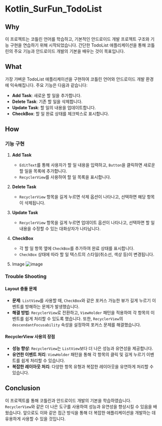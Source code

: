 # Kotlin_SurFun_TodoList

## Why
이 프로젝트는 코틀린 언어를 학습하고, 기본적인 안드로이드 개발 프로젝트 구조와 기능 구현을 연습하기 위해 시작되었습니다. 간단한 TodoList 애플리케이션을 통해 코틀린의 주요 기능과 안드로이드 개발의 기본을 배우는 것이 목표입니다.

## What
가장 가벼운 TodoList 애플리케이션을 구현하여 코틀린 언어와 안드로이드 개발 환경에 익숙해집니다. 주요 기능은 다음과 같습니다:
- **Add Task**: 새로운 할 일을 추가합니다.
- **Delete Task**: 기존 할 일을 삭제합니다.
- **Update Task**: 할 일의 내용을 업데이트합니다.
- **CheckBox**: 할 일 완료 상태를 체크박스로 표시합니다.

## How
### 기능 구현
1. **Add Task**
   - `EditText`를 통해 사용자가 할 일 내용을 입력하고, `Button`을 클릭하면 새로운 할 일을 목록에 추가합니다.
   - `RecyclerView`를 사용하여 할 일 목록을 표시합니다.
   
2. **Delete Task**
   - `RecyclerView` 항목을 길게 누르면 삭제 옵션이 나타나고, 선택하면 해당 항목이 삭제됩니다.
   
3. **Update Task**
   - `RecyclerView` 항목을 길게 누르면 업데이트 옵션이 나타나고, 선택하면 할 일 내용을 수정할 수 있는 대화상자가 나타납니다.
   
4. **CheckBox**
   - 각 할 일 항목 옆에 `CheckBox`를 추가하여 완료 상태를 표시합니다.
   - `CheckBox` 상태에 따라 할 일 텍스트의 스타일(취소선, 색상 등)이 변경됩니다.
5. Image
    ![image](https://github.com/user-attachments/assets/c3ff0ee4-5650-4c34-88e5-24a9682e2ea9)


### Trouble Shooting
#### Layout 충돌 문제
- **문제**: `ListView`를 사용할 때, `CheckBox`와 같은 포커스 가능한 뷰가 길게 누르기 이벤트를 방해하는 문제가 발생했습니다.
- **해결 방법**: `RecyclerView`로 전환하고, `ViewHolder` 패턴을 적용하여 각 항목의 이벤트를 쉽게 처리할 수 있도록 했습니다. 또한, `RecyclerView`의 `descendantFocusability` 속성을 설정하여 포커스 문제를 해결했습니다.

#### RecyclerView 사용의 장점
- **성능 향상**: `RecyclerView`는 `ListView`보다 더 나은 성능과 유연성을 제공합니다.
- **유연한 이벤트 처리**: `ViewHolder` 패턴을 통해 각 항목의 클릭 및 길게 누르기 이벤트를 쉽게 처리할 수 있습니다.
- **복잡한 레이아웃 처리**: 다양한 항목 유형과 복잡한 레이아웃을 유연하게 처리할 수 있습니다.

## Conclusion
이 프로젝트를 통해 코틀린과 안드로이드 개발의 기본을 학습하였습니다. `RecyclerView`와 같은 더 나은 도구를 사용하여 성능과 유연성을 향상시킬 수 있음을 배웠습니다. 앞으로도 이와 같은 접근 방식을 통해 더 복잡한 애플리케이션을 개발하는 데 유용하게 사용할 수 있을 것입니다.
